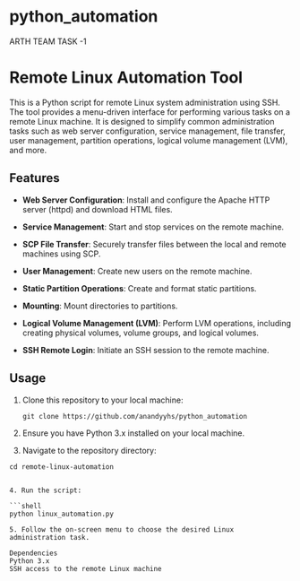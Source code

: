 # python_automation
ARTH TEAM TASK -1

# Remote Linux Automation Tool

This is a Python script for remote Linux system administration using SSH. The tool provides a menu-driven interface for performing various tasks on a remote Linux machine. It is designed to simplify common administration tasks such as web server configuration, service management, file transfer, user management, partition operations, logical volume management (LVM), and more.

## Features

- **Web Server Configuration**: Install and configure the Apache HTTP server (httpd) and download HTML files.

- **Service Management**: Start and stop services on the remote machine.

- **SCP File Transfer**: Securely transfer files between the local and remote machines using SCP.

- **User Management**: Create new users on the remote machine.

- **Static Partition Operations**: Create and format static partitions.

- **Mounting**: Mount directories to partitions.

- **Logical Volume Management (LVM)**: Perform LVM operations, including creating physical volumes, volume groups, and logical volumes.

- **SSH Remote Login**: Initiate an SSH session to the remote machine.

## Usage

1. Clone this repository to your local machine:

   ```shell
   git clone https://github.com/anandyyhs/python_automation

2. Ensure you have Python 3.x installed on your local machine.

3. Navigate to the repository directory:

  ```shell
  cd remote-linux-automation


4. Run the script:

  ```shell
  python linux_automation.py

5. Follow the on-screen menu to choose the desired Linux administration task.

Dependencies
Python 3.x
SSH access to the remote Linux machine


